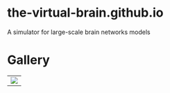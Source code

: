 the-virtual-brain.github.io
===========================

A simulator for large-scale brain networks models


Gallery
========


<p>
<table cellspacing="20">
<tr>
    <td><a href="http://the-virtual-brain.github.io/test.html"><img src="https://lh3.googleusercontent.com/-U1hP-2XXAJk/UbXs5lQTgTI/AAAAAAAAAGA/WKG2eCItxRw/s2121-fcrop64=1,3ebb0000c3caffff/evil_tvb_logo_transparent_gplus_cover.png"/></a></td>
</tr>
</table>
</p>

